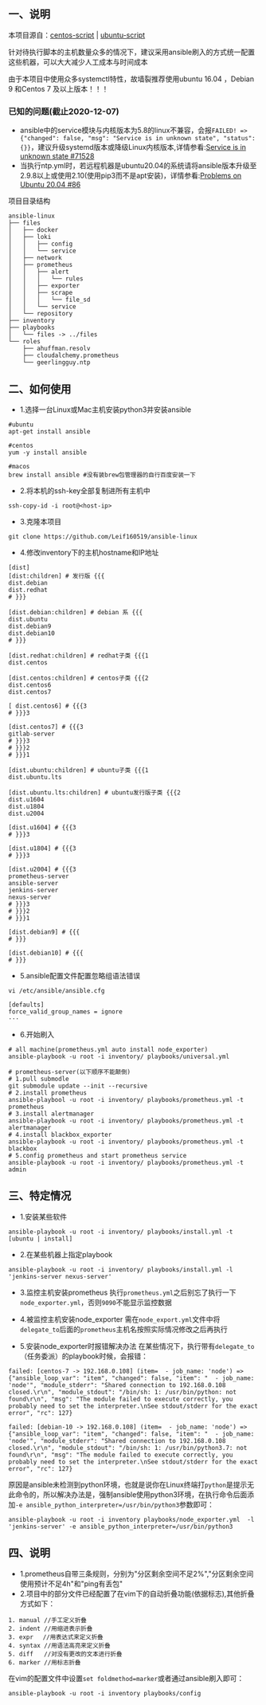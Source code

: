 ## 一、说明
本项目源自：[centos-script](https://github.com/Leif160519/centos-script) | [ubuntu-script](https://github.com/Leif160519/ubuntu-script)

针对待执行脚本的主机数量众多的情况下，建议采用ansible刷入的方式统一配置这些机器，可以大大减少人工成本与时间成本

由于本项目中使用众多systemctl特性，故墙裂推荐使用ubuntu 16.04 ，Debian 9 和Centos 7 及以上版本！！！

### 已知的问题(截止2020-12-07)
- ansible中的service模块与内核版本为5.8的linux不兼容，会报`FAILED! => {"changed": false, "msg": "Service is in unknown state", "status": {}}`，建议升级systemd版本或降级Linux内核版本,详情参看:[Service is in unknown state #71528](https://github.com/ansible/ansible/issues/71528)
- 当执行ntp.yml时，若远程机器是ubuntu20.04的系统请将ansible版本升级至2.9.8以上或使用2.10(使用pip3而不是apt安装)，详情参看:[Problems on Ubuntu 20.04 #86](https://github.com/geerlingguy/ansible-role-ntp/issues/86)

项目目录结构
```
ansible-linux
├── files
│   ├── docker
│   ├── loki
│   │   ├── config
│   │   └── service
│   ├── network
│   ├── prometheus
│   │   ├── alert
│   │   │   └── rules
│   │   ├── exporter
│   │   ├── scrape
│   │   │   └── file_sd
│   │   └── service
│   └── repository
├── inventory
├── playbooks
│   └── files -> ../files
└── roles
    ├── ahuffman.resolv
    ├── cloudalchemy.prometheus
    └── geerlingguy.ntp
```

## 二、如何使用

- 1.选择一台Linux或Mac主机安装python3并安装ansible
```
#ubuntu
apt-get install ansible

#centos
yum -y install ansible

#macos
brew install ansible #没有装brew包管理器的自行百度安装一下
```

- 2.将本机的ssh-key全部复制进所有主机中
```
ssh-copy-id -i root@<host-ip>
```

- 3.克隆本项目
```
git clone https://github.com/Leif160519/ansible-linux
```

- 4.修改inventory下的主机hostname和IP地址
```
[dist]
[dist:children] # 发行版 {{{
dist.debian
dist.redhat
# }}}

[dist.debian:children] # debian 系 {{{
dist.ubuntu
dist.debian9
dist.debian10
# }}}

[dist.redhat:children] # redhat子类 {{{1
dist.centos

[dist.centos:children] # centos子类 {{{2
dist.centos6
dist.centos7

[ dist.centos6] # {{{3
# }}}3

[dist.centos7] # {{{3
gitlab-server
# }}}3
# }}}2
# }}}1

[dist.ubuntu:children] # ubuntu子类 {{{1
dist.ubuntu.lts

[dist.ubuntu.lts:children] # ubuntu发行版子类 {{{2
dist.u1604
dist.u1804
dist.u2004

[dist.u1604] # {{{3
# }}}3

[dist.u1804] # {{{3
# }}}3

[dist.u2004] # {{{3
prometheus-server
ansible-server
jenkins-server
nexus-server
# }}}3
# }}}2
# }}}1

[dist.debian9] # {{{
# }}}

[dist.debian10] # {{{
# }}}
```

- 5.ansible配置文件配置忽略组语法错误
```
vi /etc/ansible/ansible.cfg

[defaults]
force_valid_group_names = ignore
···

```
- 6.开始刷入
```
# all machine(prometheus.yml auto install node_exporter)
ansible-playbook -u root -i inventory/ playbooks/universal.yml

# prometheus-server(以下顺序不能颠倒)
# 1.pull submodle
git submodule update --init --recursive
# 2.install prometheus
ansible-playbool -u root -i inventory/ playbooks/prometheus.yml -t prometheus
# 3.install alertmanager
ansible-playbook -u root -i inventory/ playbooks/prometheus.yml -t alertmanager
# 4.install blackbox_exporter
ansible-playbook -u root -i inventory/ playbooks/prometheus.yml -t blackbox
# 5.config prometheus and start prometheus service
ansible-playbook -u root -i inventory/ playbooks/prometheus.yml -t admin
```

## 三、特定情况
- 1.安装某些软件
```
ansible-playbook -u root -i inventory/ playbooks/install.yml -t [ubuntu | install]
```

- 2.在某些机器上指定playbook
```
ansible-playbook -u root -i inventory/ playbooks/install.yml -l 'jenkins-server nexus-server'
```

- 3.监控主机安装prometheus
执行`prometheus.yml`之后别忘了执行一下`node_exporter.yml`，否则`9090`不能显示监控数据

- 4.被监控主机安装node_exporter
需在`node_export.yml`文件中将`delegate_to`后面的`prometheus`主机名按照实际情况修改之后再执行

- 5.安装node_exporter时报错解决办法
在某些情况下，执行带有`delegate_to`（任务委派）的playbook时候，会报错：
```
failed: [centos-7 -> 192.168.0.108] (item=  - job_name: 'node') => {"ansible_loop_var": "item", "changed": false, "item": "  - job_name: 'node'", "module_stderr": "Shared connection to 192.168.0.108 closed.\r\n", "module_stdout": "/bin/sh: 1: /usr/bin/python: not found\r\n", "msg": "The module failed to execute correctly, you probably need to set the interpreter.\nSee stdout/stderr for the exact error", "rc": 127}

failed: [debian-10 -> 192.168.0.108] (item=  - job_name: 'node') => {"ansible_loop_var": "item", "changed": false, "item": "  - job_name: 'node'", "module_stderr": "Shared connection to 192.168.0.108 closed.\r\n", "module_stdout": "/bin/sh: 1: /usr/bin/python3.7: not found\r\n", "msg": "The module failed to execute correctly, you probably need to set the interpreter.\nSee stdout/stderr for the exact error", "rc": 127}
```

原因是ansible未检测到python环境，也就是说你在Linux终端打`python`是提示无此命令的，所以解决办法是，强制ansible使用python3环境，在执行命令后面添加`-e ansible_python_interpreter=/usr/bin/python3`参数即可：
```
ansible-playbook -u root -i inventory playbooks/node_exporter.yml  -l 'jenkins-server' -e ansible_python_interpreter=/usr/bin/python3
```

## 四、说明
- 1.prometheus自带三条规则，分别为"分区剩余空间不足2%","分区剩余空间使用预计不足4h"和"ping有丢包"
- 2.项目中的部分文件已经配置了在vim下的自动折叠功能(依据标志),其他折叠方式如下：

```
1. manual //手工定义折叠
2. indent //用缩进表示折叠
3. expr　 //用表达式来定义折叠
4. syntax //用语法高亮来定义折叠
5. diff   //对没有更改的文本进行折叠
6. marker //用标志折叠
```

在vim的配置文件中设置`set foldmethod=marker`或者通过ansible刷入即可：
```
ansible-playbook -u root -i inventory playbooks/config
```
